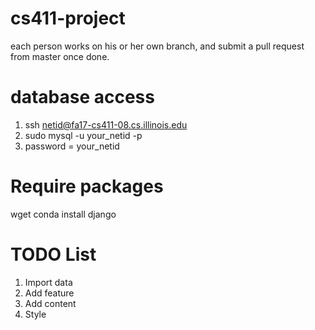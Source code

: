 # cs411-project
each person works on his or her own branch, and submit a pull request from master once done.

# database access
1. ssh netid@fa17-cs411-08.cs.illinois.edu
2. sudo mysql -u your_netid -p
3. password = your_netid

# Require packages
wget 
conda install django

# TODO List
1. Import data
2. Add feature
3. Add content
4. Style
